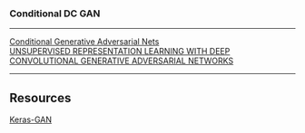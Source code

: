 ### Conditional DC GAN
<hr/>


[Conditional Generative Adversarial Nets](https://arxiv.org/pdf/1411.1784.pdf)
<br/>
[UNSUPERVISED REPRESENTATION LEARNING
WITH DEEP CONVOLUTIONAL
GENERATIVE ADVERSARIAL NETWORKS](https://arxiv.org/pdf/1511.06434.pdf)



<hr/>

## Resources

[Keras-GAN](https://github.com/eriklindernoren/Keras-GAN)